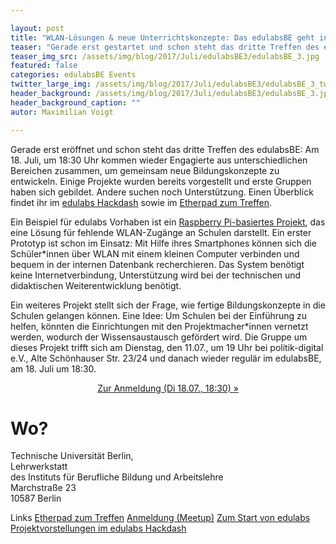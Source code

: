 ```yaml
---

layout: post
title: "WLAN-Lösungen & neue Unterrichtskonzepte: Das edulabsBE geht in die 3. Runde"
teaser: "Gerade erst gestartet und schon steht das dritte Treffen des edulabsBE: Am 18.07., um 18:30 Uhr, kommen wieder Engagierte aus unterschiedlichen Bereichen zusammen, um gemeinsam neue Bildungskonzepte zu entwickeln."
teaser_img_src: /assets/img/blog/2017/Juli/edulabsBE3/edulabsBE_3.jpg
featured: false
categories: edulabsBE Events
twitter_large_img: /assets/img/blog/2017/Juli/edulabsBE3/edulabsBE_3_twitter.jpg
header_background: /assets/img/blog/2017/Juli/edulabsBE3/edulabsBE_3.jpg
header_background_caption: ""
autor: Maximilian Voigt

---
```

Gerade erst eröffnet und schon steht das dritte Treffen des edulabsBE: Am 18. Juli, um 18:30 Uhr kommen wieder Engagierte aus unterschiedlichen Bereichen zusammen, um gemeinsam neue Bildungskonzepte zu entwickeln. Einige Projekte wurden bereits vorgestellt und erste Gruppen haben sich gebildet. Andere suchen noch Unterstützung. Einen Überblick findet ihr im [edulabs Hackdash](http://okfn.us5.list-manage1.com/track/click?u=929f1e07936386d34833e20d1&id=e676c7bfcb&e=2a8c001707) sowie im [Etherpad zum Treffen](http://okfn.us5.list-manage.com/track/click?u=929f1e07936386d34833e20d1&id=7b24780aae&e=2a8c001707).

Ein Beispiel für edulabs Vorhaben ist ein [Raspberry Pi-basiertes Projekt](https://hackdash.org/projects/5959fcb34545fa01a8db1a1c), das eine Lösung für fehlende WLAN-Zugänge an Schulen darstellt. Ein erster Prototyp ist schon im Einsatz: Mit Hilfe ihres Smartphones können sich die Schüler\*innen über WLAN mit einem kleinen Computer verbinden und bequem in der internen Datenbank recherchieren. Das System benötigt keine Internetverbindung, Unterstützung wird bei der technischen und didaktischen Weiterentwicklung benötigt.

Ein weiteres Projekt stellt sich der Frage, wie fertige Bildungskonzepte in die Schulen gelangen können. Eine Idee: Um Schulen bei der Einführung zu helfen, könnten die Einrichtungen mit den Projektmacher\*innen vernetzt werden, wodurch der Wissensaustausch gefördert wird. Die Gruppe um dieses Projekt trifft sich am Dienstag, den 11.07., um 19 Uhr bei politik-digital e.V., Alte Schönhauser Str. 23/24 und danach wieder regulär im edulabsBE, am 18. Juli um 18:30.

<center><a class="btn btn-lg btn-default"
 href="https://www.meetup.com/edulabsBE/events/241174572/"
 role="button">Zur Anmeldung (Di 18.07., 18:30) »</a></center>


# Wo?
Technische Universität Berlin,<br>
Lehrwerkstatt<br>
des Instituts für Berufliche Bildung und Arbeitslehre<br>
Marchstraße 23<br>
10587 Berlin

<p class="link-list">
<span class="link-list-headline">Links</span>
<a class="external-link" href="http://okfn.us5.list-manage.com/track/click?u=929f1e07936386d34833e20d1&id=7b24780aae&e=2a8c001707" target="_blank">Etherpad zum Treffen</a>
<a class="external-link" href="https://www.meetup.com/edulabsBE/events/241174572/" target="_blank">Anmeldung (Meetup)</a>
<a class="external-link" href="https://edulabs.de/blog/projektstart-edulabs" target="_blank">Zum Start von edulabs</a>
<a class="external-link" href="https://hackdash.org/dashboards/edulabs" target="_blank">Projektvorstellungen im edulabs Hackdash</a>
</p>


